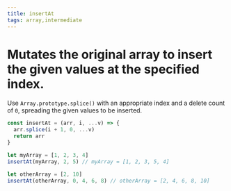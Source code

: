 ```yaml
---
title: insertAt
tags: array,intermediate
---
```


# Mutates the original array to insert the given values at the specified index.

Use `Array.prototype.splice()` with an appropriate index and a delete count of `0`, spreading the given values to be inserted.

```js
const insertAt = (arr, i, ...v) => {
  arr.splice(i + 1, 0, ...v)
  return arr
}
```

```js
let myArray = [1, 2, 3, 4]
insertAt(myArray, 2, 5) // myArray = [1, 2, 3, 5, 4]

let otherArray = [2, 10]
insertAt(otherArray, 0, 4, 6, 8) // otherArray = [2, 4, 6, 8, 10]
```
